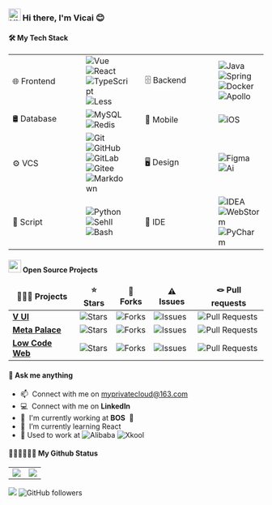 ### <img src='https://qpluspicture.oss-cn-beijing.aliyuncs.com/6LjjQA/Hi.gif' alt='Hi' width="24"/> Hi there, I'm Vicai 😊
#### 🛠 My Tech Stack
<table width="100%">
<!-- 第1行 -->
<tr>
<!-- 第1行，第1列 -->
<td valign="mid" width="129px">
🌐  Frontend
</td>
<!-- 第1行，第2列 -->
<td valign="mid">
<img alt="Vue" src="https://img.shields.io/badge/-Vue-4FC08D?style=flat-square&logo=Vue.js&logoColor=white" />
<img alt="React" src="https://img.shields.io/badge/-React-45b8d8?style=flat-square&logo=react&logoColor=white" />
<img alt="TypeScript" src="https://img.shields.io/badge/-TypeScript-007ACC?style=flat-square&logo=typescript&logoColor=white" />
<img alt="Less" src="https://img.shields.io/badge/-Less-1D365D?style=flat-square&logo=Less&logoColor=white" />
</td>
<!-- 第1行，第3列 -->
<td valign="mid">

</td>
<!-- 第1行，第4列 -->
<td valign="mid" width="129px">
🗄  Backend
</td>
<!-- 第1行，第5列 -->
<td valign="mid">
<img alt="Java" src="https://img.shields.io/badge/-Java-FC8019?style=flat-square&logo=coffeeScript&logoColor=white" />
<img alt="Spring" src="https://img.shields.io/badge/-Spring-6DB33F?style=flat-square&logo=Spring&logoColor=white" />
<img alt="Docker" src="https://img.shields.io/badge/-Docker-2496ED?style=flat-square&logo=Docker&logoColor=white" />
<img alt="Apollo" src="https://img.shields.io/badge/-Apollo%20GraphQL-311C87?style=flat-square&logo=apollo-graphql&logoColor=white" />
</td>
<!-- 第2行 -->
</tr>
<tr>
<!-- 第2行，第1列 -->
<td valign="mid">
🛢  Database
</td>
<!-- 第2行，第2列 -->
<td valign="mid">
<img alt="MySQL" src="https://img.shields.io/badge/-MySQL-368CCB?style=flat-square&logo=MySQL&logoColor=white" />
<img alt="Redis" src="https://img.shields.io/badge/-Redis-DC382D?style=flat-square&logo=Redis&logoColor=white" />
</td>
<!-- 第2行，第3列 -->
<td valign="mid">

</td>
<!-- 第2行，第4列 -->
<td valign="mid">
📱  Mobile
</td>
<!-- 第2行，第5列 -->
<td valign="mid">
<img alt="iOS" src="https://img.shields.io/badge/-iOS-000000?style=flat-square&logo=Apple&logoColor=white" />
</td>

</tr>
<!-- 第3行 -->
</tr>
<tr>
<!-- 第3行，第1列 -->
<td valign="mid">
⚙️  VCS
</td>
<!-- 第3行，第2列 -->
<td valign="mid">
<img alt="Git" src="https://img.shields.io/badge/-Git-F05032?style=flat-square&logo=Git&logoColor=white" />
<img alt="GitHub" src="https://img.shields.io/badge/-GitHub-181717?style=flat-square&logo=GitHub&logoColor=white" />
<img alt="GitLab" src="https://img.shields.io/badge/-GitLab-FC6D26?style=flat-square&logo=GitLab&logoColor=white" />
<img alt="Gitee" src="https://img.shields.io/badge/-Gitee-C71D23?style=flat-square&logo=Gitee&logoColor=white" />
<img alt="Markdown" src="https://img.shields.io/badge/-Markdown-000000?style=flat-square&logo=Markdown&logoColor=white" />
</td>
<!-- 第3行，第3列 -->
<td valign="mid">

</td>
<!-- 第3行，第4列 -->
<td valign="mid">
🖥  Design
</td>
<!-- 第3行，第5列 -->
<td valign="mid">
<img alt="Figma" src="https://img.shields.io/badge/-Figma-F24E1E?style=flat-square&logo=Figma&logoColor=white" />
<img alt="Ai" src="https://img.shields.io/badge/-Ai-FF9A00?style=flat-square&logo=Adobe Illustrator&logoColor=white" />
</td>

</tr>
<!-- 第4行 -->
</tr>
<tr>
<!-- 第4行，第1列 -->
<td valign="mid">
📍 Script
</td>
<!-- 第4行，第2列 -->
<td valign="mid">
<img alt="Python" src="https://img.shields.io/badge/-Python-3776AB?style=flat-square&logo=Python&logoColor=white" />
<img alt="Sehll" src="https://img.shields.io/badge/-Sehll-5391FE?style=flat-square&logo=PowerShell&logoColor=white" />
<img alt="Bash" src="https://img.shields.io/badge/-Bash-4EAA25?style=flat-square&logo=GNU Bash&logoColor=white" />
</td>
<!-- 第4行，第3列 -->
<td valign="mid">

</td>
<!-- 第4行，第4列 -->
<td valign="mid">
🔧  IDE
</td>
<!-- 第4行，第5列 -->
<td valign="mid">
<img alt="IDEA" src="https://img.shields.io/badge/-IDEA-FF2271?style=flat-square&logo=IntelliJ IDEA&logoColor=white" />
<img alt="WebStorm" src="https://img.shields.io/badge/-WebStorm-0B9FF6?style=flat-square&logo=WebStorm&logoColor=white" />
<img alt="PyCharm" src="https://img.shields.io/badge/-PyCharm-21D789?style=flat-square&logo=PyCharm&logoColor=white" />
</td>

</tr>
</table>


#### <img src="https://emojis.slackmojis.com/emojis/images/1531849430/4246/blob-sunglasses.gif?1531849430" width="25"/> Open Source Projects
<table>
  <thead align="center">
    <tr>
      <td><b>🧑🏻‍💻 Projects</b></td>
      <td><b>⭐ Stars</b></td>
      <td><b>🍴 Forks</b></td>
      <td><b>⚠️ Issues</b></td>
      <td><b>🪢 Pull requests</b></td>
    </tr>
  </thead>
  <tbody>
    <tr>
      <td><a href="https://github.com/uiCloud/V-UI"><b>V UI</b></a></td>
      <td><img alt="Stars" src="https://img.shields.io/github/stars/uiCloud/V-UI?style=flat-square&labelColor=343b41"/></td>
      <td><img alt="Forks" src="https://img.shields.io/github/forks/uiCloud/V-UI?style=flat-square&labelColor=343b41"/></td>
      <td><img alt="Issues" src="https://img.shields.io/github/issues/uiCloud/V-UI?style=flat-square&labelColor=343b41"/></td>
      <td><img alt="Pull Requests" src="https://img.shields.io/github/issues-pr/uiCloud/V-UI?style=flat-square&labelColor=343b41"/></td>
    </tr>
	  <tr>
      <td><a href="https://github.com/uiCloud/Meta-Palace"><b>Meta Palace</b></a></td>
      <td><img alt="Stars" src="https://img.shields.io/github/stars/uiCloud/Meta-Palace?style=flat-square&labelColor=343b41"/></td>
      <td><img alt="Forks" src="https://img.shields.io/github/forks/uiCloud/Meta-Palace?style=flat-square&labelColor=343b41"/></td>
      <td><img alt="Issues" src="https://img.shields.io/github/issues/uiCloud/Meta-Palace?style=flat-square&labelColor=343b41"/></td>
      <td><img alt="Pull Requests" src="https://img.shields.io/github/issues-pr/uiCloud/Meta-Palace?style=flat-square&labelColor=343b41"/></td>
    </tr>
    <tr>
      <td><a href="https://github.com/uiCloud/Low-Code-Web"><b>Low Code Web</b></a></td>
      <td><img alt="Stars" src="https://img.shields.io/github/stars/uiCloud/Low-Code-Web?style=flat-square&labelColor=343b41"/></td>
      <td><img alt="Forks" src="https://img.shields.io/github/forks/uiCloud/Low-Code-Web?style=flat-square&labelColor=343b41"/></td>
      <td><img alt="Issues" src="https://img.shields.io/github/issues/uiCloud/Low-Code-Web?style=flat-square&labelColor=343b41"/></td>
      <td><img alt="Pull Requests" src="https://img.shields.io/github/issues-pr/uiCloud/Low-Code-Web?style=flat-square&labelColor=343b41"/></td>
    </tr>
  </tbody>
</table>

#### 💬 Ask me anything

- :mailbox: &nbsp;Connect with me on myprivatecloud@163.com
- :computer: &nbsp;Connect with me on **LinkedIn**
- :office: &nbsp;I'm currently working at **BOS** &nbsp;🏦
- :seedling: &nbsp;I’m currently learning React
- 💼 Used to work at <img alt="Alibaba" src="https://img.shields.io/badge/-Alibaba-FF6A00?style=flat-square&logo=Alibaba.com&logoColor=white" /> <img alt="Xkool" src="https://img.shields.io/badge/-Xkool.ai-8C00FF?style=flat-square&logo=Xkool&logoColor=white" />

#### 🧑🏻‍💻👩🏻‍💻 My Github Status

<table width="100%">
<tr>
<td valign="middle" align="center" width="50%">

<img src="https://github-readme-stats.vercel.app/api/top-langs/?username=uiCloud&layout=compact" />

</td>
<td valign="middle" align="center" width="50%">

<img src="https://github-readme-stats.vercel.app/api?username=uiCloud&show_icons=true&theme=tokyonight&count_private=true" />

</td>
</tr>

</table>

<img
  src="https://komarev.com/ghpvc/?username=uiCloud&label=Profile+Viewers&color=green" 
/>
<img 
  alt="GitHub followers" 
  src="https://img.shields.io/github/followers/uiCloud?color=green&logo=github"
/>


